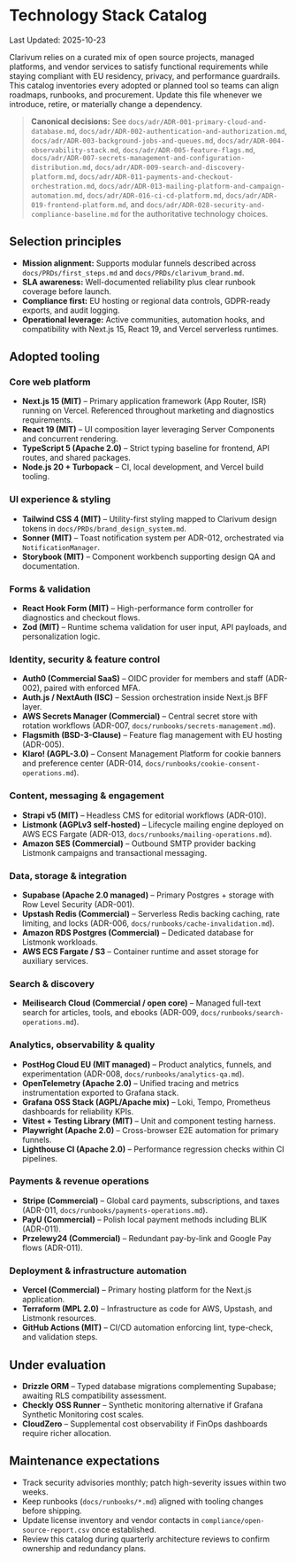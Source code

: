 # Technology Stack Catalog
Last Updated: 2025-10-23

Clarivum relies on a curated mix of open source projects, managed platforms, and vendor services to satisfy functional requirements while staying compliant with EU residency, privacy, and performance guardrails. This catalog inventories every adopted or planned tool so teams can align roadmaps, runbooks, and procurement. Update this file whenever we introduce, retire, or materially change a dependency.

> **Canonical decisions:** See `docs/adr/ADR-001-primary-cloud-and-database.md`, `docs/adr/ADR-002-authentication-and-authorization.md`, `docs/adr/ADR-003-background-jobs-and-queues.md`, `docs/adr/ADR-004-observability-stack.md`, `docs/adr/ADR-005-feature-flags.md`, `docs/adr/ADR-007-secrets-management-and-configuration-distribution.md`, `docs/adr/ADR-009-search-and-discovery-platform.md`, `docs/adr/ADR-011-payments-and-checkout-orchestration.md`, `docs/adr/ADR-013-mailing-platform-and-campaign-automation.md`, `docs/adr/ADR-016-ci-cd-platform.md`, `docs/adr/ADR-019-frontend-platform.md`, and `docs/adr/ADR-028-security-and-compliance-baseline.md` for the authoritative technology choices.

## Selection principles
- **Mission alignment:** Supports modular funnels described across `docs/PRDs/first_steps.md` and `docs/PRDs/clarivum_brand.md`.
- **SLA awareness:** Well-documented reliability plus clear runbook coverage before launch.
- **Compliance first:** EU hosting or regional data controls, GDPR-ready exports, and audit logging.
- **Operational leverage:** Active communities, automation hooks, and compatibility with Next.js 15, React 19, and Vercel serverless runtimes.

## Adopted tooling

### Core web platform
- **Next.js 15 (MIT)** – Primary application framework (App Router, ISR) running on Vercel. Referenced throughout marketing and diagnostics requirements.
- **React 19 (MIT)** – UI composition layer leveraging Server Components and concurrent rendering.
- **TypeScript 5 (Apache 2.0)** – Strict typing baseline for frontend, API routes, and shared packages.
- **Node.js 20 + Turbopack** – CI, local development, and Vercel build tooling.

### UI experience & styling
- **Tailwind CSS 4 (MIT)** – Utility-first styling mapped to Clarivum design tokens in `docs/PRDs/brand_design_system.md`.
- **Sonner (MIT)** – Toast notification system per ADR-012, orchestrated via `NotificationManager`.
- **Storybook (MIT)** – Component workbench supporting design QA and documentation.

### Forms & validation
- **React Hook Form (MIT)** – High-performance form controller for diagnostics and checkout flows.
- **Zod (MIT)** – Runtime schema validation for user input, API payloads, and personalization logic.

### Identity, security & feature control
- **Auth0 (Commercial SaaS)** – OIDC provider for members and staff (ADR-002), paired with enforced MFA.
- **Auth.js / NextAuth (ISC)** – Session orchestration inside Next.js BFF layer.
- **AWS Secrets Manager (Commercial)** – Central secret store with rotation workflows (ADR-007, `docs/runbooks/secrets-management.md`).
- **Flagsmith (BSD-3-Clause)** – Feature flag management with EU hosting (ADR-005).
- **Klaro! (AGPL-3.0)** – Consent Management Platform for cookie banners and preference center (ADR-014, `docs/runbooks/cookie-consent-operations.md`).

### Content, messaging & engagement
- **Strapi v5 (MIT)** – Headless CMS for editorial workflows (ADR-010).
- **Listmonk (AGPLv3 self-hosted)** – Lifecycle mailing engine deployed on AWS ECS Fargate (ADR-013, `docs/runbooks/mailing-operations.md`).
- **Amazon SES (Commercial)** – Outbound SMTP provider backing Listmonk campaigns and transactional messaging.

### Data, storage & integration
- **Supabase (Apache 2.0 managed)** – Primary Postgres + storage with Row Level Security (ADR-001).
- **Upstash Redis (Commercial)** – Serverless Redis backing caching, rate limiting, and locks (ADR-006, `docs/runbooks/cache-invalidation.md`).
- **Amazon RDS Postgres (Commercial)** – Dedicated database for Listmonk workloads.
- **AWS ECS Fargate / S3** – Container runtime and asset storage for auxiliary services.

### Search & discovery
- **Meilisearch Cloud (Commercial / open core)** – Managed full-text search for articles, tools, and ebooks (ADR-009, `docs/runbooks/search-operations.md`).

### Analytics, observability & quality
- **PostHog Cloud EU (MIT managed)** – Product analytics, funnels, and experimentation (ADR-008, `docs/runbooks/analytics-qa.md`).
- **OpenTelemetry (Apache 2.0)** – Unified tracing and metrics instrumentation exported to Grafana stack.
- **Grafana OSS Stack (AGPL/Apache mix)** – Loki, Tempo, Prometheus dashboards for reliability KPIs.
- **Vitest + Testing Library (MIT)** – Unit and component testing harness.
- **Playwright (Apache 2.0)** – Cross-browser E2E automation for primary funnels.
- **Lighthouse CI (Apache 2.0)** – Performance regression checks within CI pipelines.

### Payments & revenue operations
- **Stripe (Commercial)** – Global card payments, subscriptions, and taxes (ADR-011, `docs/runbooks/payments-operations.md`).
- **PayU (Commercial)** – Polish local payment methods including BLIK (ADR-011).
- **Przelewy24 (Commercial)** – Redundant pay-by-link and Google Pay flows (ADR-011).

### Deployment & infrastructure automation
- **Vercel (Commercial)** – Primary hosting platform for the Next.js application.
- **Terraform (MPL 2.0)** – Infrastructure as code for AWS, Upstash, and Listmonk resources.
- **GitHub Actions (MIT)** – CI/CD automation enforcing lint, type-check, and validation steps.

## Under evaluation
- **Drizzle ORM** – Typed database migrations complementing Supabase; awaiting RLS compatibility assessment.
- **Checkly OSS Runner** – Synthetic monitoring alternative if Grafana Synthetic Monitoring cost scales.
- **CloudZero** – Supplemental cost observability if FinOps dashboards require richer allocation.

## Maintenance expectations
- Track security advisories monthly; patch high-severity issues within two weeks.
- Keep runbooks (`docs/runbooks/*.md`) aligned with tooling changes before shipping.
- Update license inventory and vendor contacts in `compliance/open-source-report.csv` once established.
- Review this catalog during quarterly architecture reviews to confirm ownership and redundancy plans.
